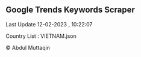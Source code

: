 

## Google Trends Keywords Scraper 
 
Last Update 12-02-2023 , 10:22:07

Country List :
VIETNAM.json



© Abdul Muttaqin 
